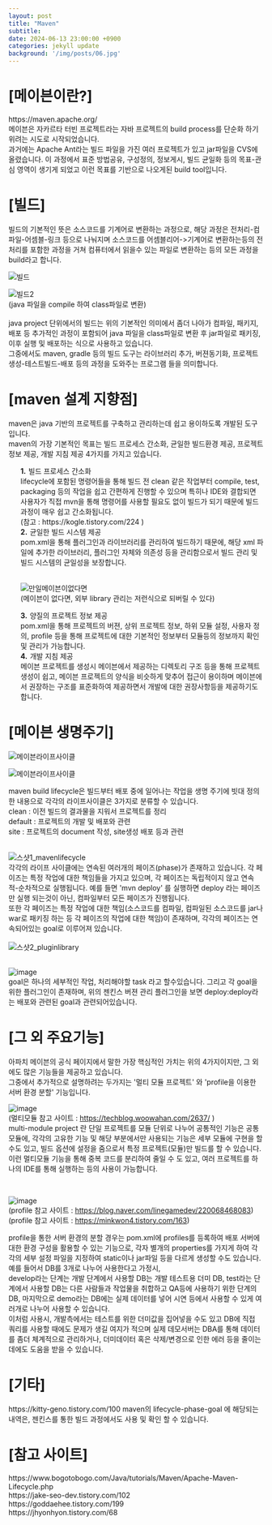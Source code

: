 ```yaml
---
layout: post
title: "Maven"
subtitle: 
date: 2024-06-13 23:00:00 +0900
categories: jekyll update
background: '/img/posts/06.jpg'
---
```

<style>
ol {
    list-style-type: none;
    counter-reset: item;
}

li::before {
    content: counter(item) ".";
    counter-increment: item;
    font-weight: bold;
    margin-right: 5px;
}
</style>
<div>
    <h1>[메이븐이란?] </h1>
    <p>
        https://maven.apache.org/<br>
        메이븐은 자카르타 터빈 프로젝트라는 자바 프로젝트의 build process를 단순화 하기 위려는 시도로 시작되었습니다.<br>
        과거에는 Apache Ant라는 빌드 파일을 가진 여러 프로젝트가 있고 jar파일을 CVS에 올렸습니다. 이 과정에서 표준 방법공유, 구성정의, 정보게시, 빌드 균일화 등의 목표-관심 영역이 생기게 되었고 이런 목표를 기반으로 나오게된 build tool입니다.
    </p>
</div>

<div>
    <h1>[빌드]</h1>
    <p> 
    빌드의 기본적인 뜻은 소스코드를 기계어로 변환하는 과정으로, 해당 과정은 전처리-컴파일-어셈블-링크 등으로 나눠지며 소스코드를 어셈블리어->기계어로 변환하는등의 전처리를 포함한 과정을 거쳐 컴퓨터에서 읽을수 있는 파일로 변환하는 등의 모든 과정을 build라고 합니다.<br>
    
![빌드](https://github.com/holimc/holimc.github.io/assets/56433374/d38fddce-55a7-4b20-9ae9-7e4ec25a4753)
    
![빌드2](https://github.com/holimc/holimc.github.io/assets/56433374/ab93d550-0c7c-47f3-9626-1e54bee8229f)<br>
    (java 파일을 compile 하여 class파일로 변환)<br>
    <br>
    java project 단위에서의 빌드는 위의 기본적인 의미에서 좀더 나아가 컴파일, 패키지, 배포 등 추가적인 과정이 포함되어 java 파일을 class파일로 변환 후 jar파일로 패키징, 이후 실행 및 배포하는 식으로 사용하고 있습니다. <br>
    그중에서도 maven, gradle 등의 빌드 도구는 라이브러리 추가, 버젼동기화, 프로젝트생성-테스트빌드-배포 등의 과정을 도와주는 프로그램 들을 의미합니다.
    </p>    
</div>

<div>
<h1>[maven 설계 지향점]</h1>
<p>
maven은 java 기반의 프로젝트를 구축하고 관리하는데 쉽고 용이하도록 개발된 도구입니다.<br>
maven의 가장 기본적인 목표는 빌드 프로세스 간소화, 균일한 빌드환경 제공, 프로젝트 정보 제공, 개발 지침 제공 4가지를 가지고 있습니다.<br>
<ol>
<li>빌드 프로세스 간소화</li>
lifecycle에 포함된 명령어들을 통해 빌드 전 clean 같은 작업부터 compile, test, packaging 등의 작업을 쉽고 간편하게 진행할 수 있으며
특히나 IDE와 결합되면 사용자가 직접 mvn을 통해 명령어를 사용할 필요도 없이 빌드가 되기 때문에 빌드과정이 매우 쉽고 간소화됩니다.<br>
(참고 : https://kogle.tistory.com/224 )

<li>균일한 빌드 시스템 제공</li>
pom.xml을 통해 플러그인과 라이브러리를 관리하여 빌드하기 때문에, 해당 xml 파일에 추가한 라이브러리, 플러그인 자체와 의존성 등을 관리함으로서 빌드 관리 및 빌드 시스템의 균일성을 보장합니다.
<br>
<br>

![만일메이븐이없다면](https://github.com/holimc/holimc.github.io/assets/56433374/48a0363e-4ec9-4f7b-aca3-7491df088124)<br>
(메이븐이 없다면, 외부 library 관리는 저런식으로 되버릴 수 있다)

<li>양질의 프로젝트 정보 제공</li>
pom.xml을 통해 프로젝트의 버젼, 상위 프로젝트 정보, 하위 모듈 설정, 사용자 정의, profile 등을 통해 프로젝트에 대한 기본적인 정보부터 모듈등의 정보까지 확인 및 관리가 가능합니다.

<li>개발 지침 제공</li>
메이븐 프로젝트를 생성시 메이븐에서 제공하는 디렉토리 구조 등을 통해 프로젝트 생성이 쉽고, 메이븐 프로젝트의 양식을 비슷하게 맞추어 접근이 용이하며 메이븐에서 권장하는 구조를 표준화하여 제공하면서 개발에 대한 권장사항등을 제공하기도 합니다.
</ol>
 </p>
 </div>

<div>
<h1>[메이븐 생명주기]</h1>
<p>

![메이븐라이프사이클](https://github.com/holimc/holimc.github.io/assets/56433374/f0d874f1-7964-46a8-a895-23ac88238de6)

![메이븐라이프사이클](https://github.com/holimc/holimc.github.io/assets/56433374/e05b97cf-23c8-40f1-9dfa-1e58106b8f18)

maven build lifecycle은 빌드부터 배포 중에 일어나는 작업을 생명 주기에 빗대 정의한 내용으로 각각의 라이프사이클은 3가지로 분류할 수 있습니다.
</br>
clean : 이전 빌드의 결과물을 지워서 프로젝트를 정리</br>
default : 프로젝트의 개발 및 배포와 관련</br>
site : 프로젝트의 document 작성, site생성 배포 등과 관련</br>
</br>

![스샷1_mavenlifecycle](https://github.com/holimc/holimc.github.io/assets/56433374/8339aa84-7f72-43ca-bdce-8eadd87e1be4)<br>
각각의 라이프 사이클에는 연속된 여러개의 페이즈(phase)가 존재하고 있습니다.
각 페이즈는 특정 작업에 대한 책임들을 가지고 있으며, 각 페이즈는 독립적이지 않고 연속적-순차적으로 실행됩니다. 예를 들면 'mvn deploy' 를 실행하면 deploy 라는 페이즈만 실행 되는것이 아닌, 컴파일부터 모든 페이즈가 진행됩니다. <br>
또한 각 페이즈는 특정 작업에 대한 책임(소스코드를 컴파일, 컴파일된 소스코드를 jar나 war로 패키징 하는 등 각 페이즈의 작업에 대한 책임)이 존재하며, 각각의 페이즈는 연속되어있는 goal로 이루어져 있습니다. <br>
<br>
![스샷2_pluginlibrary](https://github.com/holimc/holimc.github.io/assets/56433374/c050afee-0c3f-43d7-bda5-a806051c20ed)<br>
<br>

![image](https://github.com/holimc/holimc.github.io/assets/56433374/7920b4e2-eb58-4b76-9da2-ee4ff2495aca)<br>
goal은 하나의 세부적인 작업, 처리해야할 task 라고 할수있습니다. 그리고 각 goal을 위한 플러그인이 존재하며, 위의 젠킨스 버젼 관리 플러그인을 보면 deploy:deploy라는 배포와 관련된 goal과 관련되어있습니다.
</br>
</p>
</div>

<div>
<h1>[그 외 주요기능]</h1>
<p>
아파치 메이븐의 공식 페이지에서 말한 가장 핵심적인 가치는 위의 4가지이지만, 그 외에도 많은 기능들을 제공하고 있습니다.<br>
그중에서 추가적으로 설명하려는 두가지는 '멀티 모듈 프로젝트' 와 'profile을 이용한 서버 환경 분할' 기능입니다.
<br>

![image](https://github.com/holimc/holimc.github.io/assets/56433374/e8bd3fbd-b817-40e0-88c0-1ebdfb73d28a)
<br>
(멀티모듈 참고 사이트 : https://techblog.woowahan.com/2637/ ) </br>
multi-module project 란 단일 프로젝트를 모듈 단위로 나누어 공통적인 기능은 공통 모듈에, 각각의 고유한 기능 및 해당 부분에서만 사용되는 기능은 세부 모듈에 구현을 할 수도 있고, 빌드 옵션에 설정을 줌으로서 특정 프로젝트(모듈)만 빌드를 할 수 있습니다.</br> 
이런 멀티모듈 기능을 통해 중복 코드를 분리하여 줄일 수 도 있고, 여러 프로젝트를 하나의 IDE를 통해 실행하는 등의 사용이 가능합니다.

<br>

![image](https://github.com/holimc/holimc.github.io/assets/56433374/81dacf73-c689-42b9-aaf4-08d49a9b1d06)<br>
(profile 참고 사이트 : https://blog.naver.com/linegamedev/220068468083)
(profile 참고 사이트 : https://minkwon4.tistory.com/163)

profile을 통한 서버 환경의 분할 경우는 pom.xml에 profiles를 등록하여 배포 서버에 대한 환경 구성을 활용할 수 있는 기능으로, 각자 별개의 properties를 가지게 하여 각각의 세부 설정 파일을 지정하여 static이나 jar파일 등을 다르게 생성할 수도 있습니다.<br>
예를 들어서 DB를 3개로 나누어 사용한다고 가정시, <br>
develop라는 단계는 개발 단계에서 사용할 DB는 개발 테스트용 더미 DB, test라는 단계에서 사용할 DB는 다른 사람들과 작업물을 취합하고 QA등에 사용하기 위한 단계의 DB, 마지막으로 demo라는 DB에는 실제 데이터를 넣어 시연 등에서 사용할 수 있게 여러개로 나누어 사용할 수 있습니다. <br>
이처럼 사용시, 개발측에서는 테스트를 위한 더미값을 집어넣을 수도 있고 DB에 직접 쿼리를 사용할 때에도 문제가 생길 여지가 적으며 실제 데모서버는 DBA를 통해 데이터를 좀더 체계적으로 관리하거나, 더미데이터 혹은 삭제/변경으로 인한 에러 등을 줄이는데에도 도움을 받을 수 있습니다.
</p>
</div>

<div>
<h1>[기타]</h1>
<p>
https://kitty-geno.tistory.com/100
maven의 lifecycle-phase-goal 에 해당되는 내역은, 젠킨스를 통한 빌드 과정에서도 사용 및 확인 할 수 있습니다.
</p>
</div>

<div>
    <h1>[참고 사이트]</h1>
<p>
    https://www.bogotobogo.com/Java/tutorials/Maven/Apache-Maven-Lifecycle.php</br>
    https://jake-seo-dev.tistory.com/102</br>
    https://goddaehee.tistory.com/199</br>
    https://jhyonhyon.tistory.com/68</br>

</p>
</div>